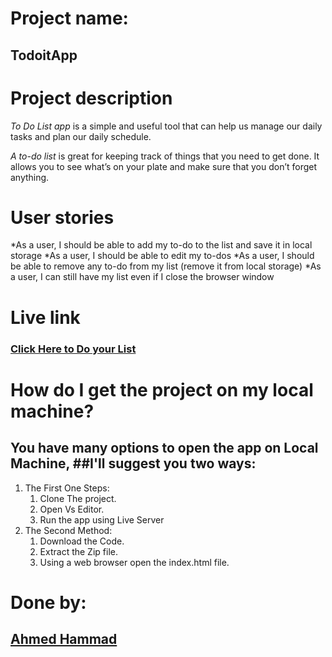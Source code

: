 # Project name:

## **TodoitApp**

# Project description

_To Do List app_ is a simple and useful tool that can help us manage our daily tasks and plan our daily schedule.

_A to-do list_ is great for keeping track of things that you need to get done. It allows you to see what’s on your plate and make sure that you don’t forget anything.

# User stories

*As a user, I should be able to add my to-do to the list and save it in local storage
*As a user, I should be able to edit my to-dos
*As a user, I should be able to remove any to-do from my list (remove it from local storage)
*As a user, I can still have my list even if I close the browser window

# Live link

### [Click Here to Do your List](https://gsg-cf05.github.io/TodoApp-ahammad/)

# How do I get the project on my local machine?

## You have many options to open the app on Local Machine, ##I'll suggest you two ways:

1. The First One Steps:
   1. Clone The project.
   2. Open Vs Editor.
   3. Run the app using Live Server
2. The Second Method:
   1. Download the Code.
   2. Extract the Zip file.
   3. Using a web browser open the index.html file.

# Done by:

## **[Ahmed Hammad](https://github.com/ahmedhmmad)**
